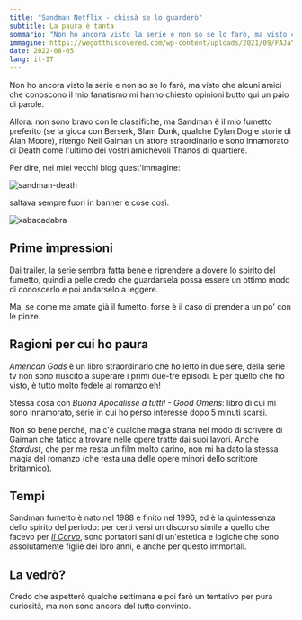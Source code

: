 ```yaml
---
title: "Sandman Netflix - chissà se lo guarderò"
subtitle: La paura è tanta
sommario: "Non ho ancora visto la serie e non so se lo farò, ma visto che alcuni amici che conoscono il mio fanatismo mi hanno chiesto opinioni butto qui un paio di parole."
immagine: https://wegotthiscovered.com/wp-content/uploads/2021/09/FAJaYOjUcA0T2dR.jpg
date: 2022-08-05
lang: it-IT
---
```


Non ho ancora visto la serie e non so se lo farò, ma visto che alcuni amici che conoscono il mio fanatismo mi hanno chiesto opinioni butto qui un paio di parole.

Allora: non sono bravo con le classifiche, ma Sandman è il mio fumetto preferito (se la gioca con Berserk, Slam Dunk, qualche Dylan Dog e storie di Alan Moore), ritengo Neil Gaiman un attore straordinario e sono innamorato di Death come l'ultimo dei vostri amichevoli Thanos di quartiere.

Per dire, nei miei vecchi blog quest'immagine: 

![sandman-death](https://i.pinimg.com/736x/78/36/63/7836635e7804415331c080c5c645ed4e.jpg)

saltava sempre fuori in banner e cose così.

![xabacadabra](http://4.bp.blogspot.com/-Iy1vUxXQciI/Vo7uLt8lMFI/AAAAAAAANpY/YnRVYdluou0/s1600-r/provalogo2.jpg)

## Prime impressioni

Dai trailer, la serie sembra fatta bene e riprendere a dovere lo spirito del fumetto, quindi a pelle credo che guardarsela possa essere un ottimo modo di conoscerlo e poi andarselo a leggere.

Ma, se come me amate già il fumetto, forse è il caso di prenderla un po' con le pinze.

## Ragioni per cui ho paura

_American Gods_ è un libro straordinario che ho letto in due sere, della serie tv non sono riuscito a superare i primi due-tre episodi. E per quello che ho visto, è tutto molto fedele al romanzo eh!

Stessa cosa con _Buona Apocalisse a tutti! - Good Omens_: libro di cui mi sono innamorato, serie in cui ho perso interesse dopo 5 minuti scarsi.

Non so bene perché, ma c'è qualche magia strana nel modo di scrivere di Gaiman che fatico a trovare nelle opere tratte dai suoi lavori. Anche _Stardust_, che per me resta un film molto carino, non mi ha dato la stessa magia del romanzo (che resta una delle opere minori dello scrittore britannico).

## Tempi

Sandman fumetto è nato nel 1988 e finito nel 1996, ed è la quintessenza dello spirito del periodo: per certi versi un discorso simile a quello che facevo per [_Il Corvo_](https://www.andreacorinti.com/posts/ita/il-corvo/), sono portatori sani di un'estetica e logiche che sono assolutamente figlie dei loro anni, e anche per questo immortali.

## La vedrò?

Credo che aspetterò qualche settimana e poi farò un tentativo per pura curiosità, ma non sono ancora del tutto convinto.